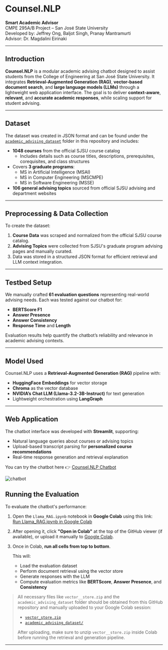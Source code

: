 # Counsel.NLP

**Smart Academic Advisor**  
CMPE 295A/B Project – San José State University  
Developed by: Jeffrey Ong, Baljot Singh, Pranay Mantramurti  
Advisor: Dr. Magdalini Eirinaki

---

## Introduction

**Counsel.NLP** is a modular academic advising chatbot designed to assist students from the College of Engineering at San José State University. It integrates **Retrieval-Augmented Generation (RAG)**, **vector-based document search**, and **large language models (LLMs)** through a lightweight web application interface. The goal is to deliver **context-aware**, **relevant**, and **accurate academic responses**, while scaling support for student advising.

---

## Dataset

The dataset was created in JSON format and can be found under the [`academic_advising_dataset`](./academic_advising_dataset) folder in this repository and includes:

- **1048 courses** from the official SJSU course catalog  
  - Includes details such as course titles, descriptions, prerequisites, corequisites, and class structures  
- Covers **3 graduate programs**:
  - MS in Artificial Intelligence (MSAI)
  - MS in Computer Engineering (MSCMPE)
  - MS in Software Engineering (MSSE)
- **106 general advising topics** sourced from official SJSU advising and department websites

---

## Preprocessing & Data Collection

To create the dataset:
1. **Course Data** was scraped and normalized from the official SJSU course catalog.
2. **Advising Topics** were collected from SJSU's graduate program advising pages and manually curated.
3. Data was stored in a structured JSON format for efficient retrieval and LLM context integration.

---

## Testbed Setup

We manually crafted **61 evaluation questions** representing real-world advising needs. Each was tested against our chatbot for:
- **BERTScore F1**
- **Answer Presence**
- **Answer Consistency**
- **Response Time** and **Length**

Evaluation results help quantify the chatbot’s reliability and relevance in academic advising contexts.

---

## Model Used

Counsel.NLP uses a **Retrieval-Augmented Generation (RAG)** pipeline with:
- **HuggingFace Embeddings** for vector storage
- **Chroma** as the vector database
- **NVIDIA’s Chat LLM (Llama-3.2-3B-Instruct)** for text generation
- Lightweight orchestration using **LangGraph**

---

## Web Application

The chatbot interface was developed with **Streamlit**, supporting:
- Natural language queries about courses or advising topics
- Upload-based transcript parsing for **personalized course recommendations**
- Real-time response generation and retrieval explanation

You can try the chatbot here 👉 [Counsel.NLP Chatbot](https://counsel-nlp.streamlit.app/)

![chatbot](https://github.com/user-attachments/assets/c0d2b03b-a70d-4839-bcc3-70dfe579cc98)

## Running the Evaluation

To evaluate the chatbot's performance:

1. Open the `Llama_RAG.ipynb` notebook in **Google Colab** using this link:  
   [Run Llama_RAG.ipynb in Google Colab](./Llama_RAG.ipynb)

2. After opening it, click **"Open in Colab"** at the top of the GitHub viewer (if available), or upload it manually to [Google Colab](https://colab.research.google.com/).

3. Once in Colab, **run all cells from top to bottom**.
   
   This will:
   - Load the evaluation dataset
   - Perform document retrieval using the vector store
   - Generate responses with the LLM
   - Compute evaluation metrics like **BERTScore**, **Answer Presence**, and **Consistency**

>  All necessary files like `vector__store.zip` and the `academic_advising_dataset` folder should be obtained from this GitHub repository and manually uploaded to your Google Colab session:
> - [`vector_store.zip`](./vector_store.zip)
> - [`academic_advising_dataset/`](./academic_advising_dataset)
>
> After uploading, make sure to unzip `vector__store.zip` inside Colab before running the retrieval and generation pipeline.

---    
